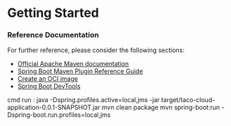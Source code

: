 # Getting Started

### Reference Documentation
For further reference, please consider the following sections:

* [Official Apache Maven documentation](https://maven.apache.org/guides/index.html)
* [Spring Boot Maven Plugin Reference Guide](https://docs.spring.io/spring-boot/docs/2.7.1/maven-plugin/reference/html/)
* [Create an OCI image](https://docs.spring.io/spring-boot/docs/2.7.1/maven-plugin/reference/html/#build-image)
* [Spring Boot DevTools](https://docs.spring.io/spring-boot/docs/2.7.1/reference/htmlsingle/#using.devtools)


cmd run : java -Dspring.profiles.active=local,jms -jar target/taco-cloud-application-0.0.1-SNAPSHOT.jar
mvn clean package
mvn spring-boot:run -Dspring-boot.run.profiles=local,jms

